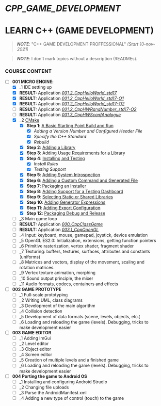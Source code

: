 # _CPP_GAME_DEVELOPMENT_
# LEARN C++ (GAME DEVELOPMENT)

> ***NOTE***: "C++ GAME DEVELOPMENT PROFFESSIONAL" *(Start 10-nov-2021)*

> ***NOTE***: I don't mark topics without a description (READMEs).
### COURSE CONTENT

- [ ] **001 MICRO ENGINE**:
  - [X] _1 IDE setting up
  - [X] **RESULT:** Application [*001.2_CppHelloWorld_std17*][CppGameDev_1]
  - [X] **RESULT:** Application [*001.2_CppHelloWorld_std17-O1*][CppGameDev_2]
  - [X] **RESULT:** Application [*001.2_CppHelloWorld_std17-O2*][CppGameDev_3]
  - [ ] **RESULT:** Application [*001.2_CppHWRandNumber_std17-O2*][CppGameDev_4]
  - [ ] **RESULT:** Application [*001.3_CppHWScanfAnalogue*][CppGameDev_5]
  - [X] _2 [CMake][CMake]
    - [X] **Step 1**: [A Basic Starting Point Build and Run][stp1]
      - [X] *Adding a Version Number and Configured Header File*
      - [X] *Specify the C++ Standard*
      - [X] *Rebuild*
    - [X] **Step 2**: [Adding a Library][stp2]
    - [X] **Step 3**: [Adding Usage Requirements for a Library][stp3]
    - [X] **Step 4**: [Installing and Testing][stp4]
      - [X] *Install Rules*
      - [X] *Testing Support*
    - [X] **Step 5**: [Adding System Introspection][stp5]
    - [X] **Step 6**: [Adding a Custom Command and Generated File][stp6]
    - [X] **Step 7**: [Packaging an Installer][stp7]
    - [X] **Step 8**: [Adding Support for a Testing Dashboard][stp8]
    - [X] **Step 9**: [Selecting Static or Shared Libraries][stp9]
    - [X] **Step 10**: [Adding Generator Expressions][stp10]
    - [X] **Step 11**: [Adding Export Configuration][stp11]
    - [X] **Step 12**: [Packaging Debug and Release][stp12]
  - [ ] _3 Main game loop
  - [ ] **RESULT:** Application [*000_CppClassGame*][CppGameDev_6]
  - [ ] **RESULT:** Application [*003.1_CppOpenGL*][CppGameDev_7]
  - [ ] _4 Input: keyboard, mouse, gamepad, joystick, device emulation
  - [ ] _5 OpenGL ES2.0: Initialization, extensions, getting function pointers
  - [ ] _6 Primitive rasterization, vertex shader, fragment shader
  - [ ] _7 Texturing: buffers, textures, surfaces, attributes and constants (uniforms)
  - [ ] _8 Matrices and vectors, display of the movement, scaling and rotation matrices
  - [ ] _9 Vertex texture animation, morphing
  - [ ] _10 Sound output principle, the mixer
  - [ ] _11 Audio formats, codecs, containers and effects
- [ ] **002 GAME PROTOTYPE**
  - [ ] _1 Full-scale prototyping
  - [ ] _2 Writing UML, class diagrams
  - [ ] _3 Development of the main algorithm
  - [ ] _4 Collision detection
  - [ ] _5 Development of data formats (scene, levels, objects, etc.)
  - [ ] _6 Loading and reloading the game (levels). Debugging, tricks to make development easier
- [ ] **003 GAME EDITOR**
  - [ ] _1 Adding ImGui
  - [ ] _2 Level editor
  - [ ] _3 Object editor
  - [ ] _4 Screen editor
  - [ ] _5 Creation of multiple levels and a finished game
  - [ ] _6 Loading and reloading the game (levels). Debugging, tricks to make development easier
- [ ] **004 Porting the game to Android OS**
  - [ ] _1 Installing and configuring Android Strudio
  - [ ] _2 Changing file uploads
  - [ ] _3 Parse the AndroidManifest.xml
  - [ ] _4 Adding a new type of control (touch) to the game

<!--
* [*001.2_CppHelloWorld_std17*][CppGameDev_1]
* [*001.2_CppHelloWorld_std17-O1*][CppGameDev_2]
* [*001.2_CppHelloWorld_std17-O2*][CppGameDev_3]
* [*001.2_CppHWRandNumber_std17-O2*][CppGameDev_4]
* [*001_3_CppHWScanfAnalogue*][CppGameDev_5]
* [*000_CppClassGame*][CppGameDev_6]
* [*003.1_CppOpenGL*][CppGameDev_7]
-->

[CppGameDev_1]: https://github.com/yoricsv/001_2_CppHelloWorld_std17.git
[CppGameDev_2]: https://github.com/yoricsv/001_2_CppHelloWorld_std17-O1.git
[CppGameDev_3]: https://github.com/yoricsv/001_2_CppHelloWorld_std17-O2.git
[CppGameDev_4]: https://github.com/yoricsv/001_2_CppHWRandNumber_std17-O2.git
[CppGameDev_5]: https://github.com/yoricsv/001_3_CppScanfAnalogue.git
[CppGameDev_6]: https://github.com/yoricsv/000_CppClassGame.git
[CppGameDev_7]: 003_1_CppOpenGL
[CMake]:        002_CppCMake/README.md
[stp1]:         002_CppCMake/002_1_BasicStartingPoint
[stp2]:         002_CppCMake/002_2_AddingLibrary
[stp3]:         002_CppCMake/002_3_UsageReqForLib
[stp4]:         002_CppCMake/002_4_InstallAndTest
[stp5]:         002_CppCMake/002_5_SysIntrospection
[stp6]:         002_CppCMake/002_6_ComFileGen
[stp7]:         002_CppCMake/002_7_BuildInstall
[stp8]:         002_CppCMake/002_8_Dashboard
[stp9]:         002_CppCMake/002_9_StaticShared
[stp10]:        002_CppCMake/002_10_GenExpression
[stp11]:        002_CppCMake/002_11_ExportConfig
[stp12]:        002_CppCMake/002_12_PackDebRel
